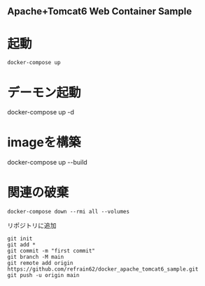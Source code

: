 ## Apache+Tomcat6 Web Container Sample

# 起動
```
docker-compose up
```

# デーモン起動
docker-compose up -d

# imageを構築
docker-compose up --build

# 関連の破棄
```
docker-compose down --rmi all --volumes
```

リポジトリに追加
```
git init
git add *
git commit -m "first commit"
git branch -M main
git remote add origin https://github.com/refrain62/docker_apache_tomcat6_sample.git
git push -u origin main
```
